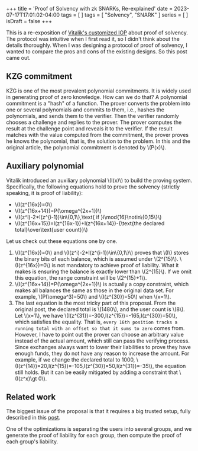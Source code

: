 +++
title = 'Proof of Solvency with zk SNARKs, Re-explained'
date = 2023-07-17T17:01:02-04:00
tags = [
]
tags = [
    "Solvency",
    "SNARK"
]
series = [
]
isDraft = false
+++

This is a re-exposition of [Vitalik's customized IOP](https://vitalik.ca/general/2022/11/19/proof_of_solvency.html#improving-privacy-and-robustness-with-zk-snarks) about proof of solvency. The protocol was intuitive when I first read it, so I didn't think about the details thoroughly. When I was designing a protocol of proof of solvency, I wanted to compare the pros and cons of the existing designs. So this post came out.

## KZG commitment

KZG is one of the most prevalent polynomial commitments. It is widely used in generating proof of zero knowledge. How can we do that? A polynomial commitment is a "hash" of a function. The prover converts the problem into one or several polynomials and commits to them, i.e., hashes the polynomials, and sends them to the verifier. Then the verifier randomly chooses a challenge and replies to the prover. The prover computes the result at the challenge point and reveals it to the verifier. If the result matches with the value computed from the commitment, the prover proves he knows the polynomial, that is, the solution to the problem. In this and the original article, the polynomial commitment is denoted by \\(P(x)\\).

## Auxiliary polynomial

Vitalik introduced an auxiliary polynomial \\(I(x)\\) to build the proving system. Specifically, the following equations hold to prove the solvency (strictly speaking, it is proof of liability):
* \\(I(z^{16x})=0\\)
* \\(I(z^{16x+14})=P(\omega^{2x+1})\\)
* \\(I(z^i)-2*I(z^{i-1})\in\\{0,1\\},\text{ if }i\mod{16}\notin\\{0,15\\}\\)
* \\(I(z^{16x+15})=I(z^{16x-1})+I(z^{16x+14})-{\text{the declared total}\over\text{user count}}\\)

Let us check out these equations one by one.
1. \\(I(z^{16x})=0\\) and \\(I(z^i)-2*I(z^{i-1})\in\\{0,1\\}\\) proves that \\(I\\) stores the binary bits of each balance, which is assumed under \\(2^{15}\\). \\(I(z^{16x})=0\\) is not mandatory to achieve proof of liability. What it makes is ensuring the balance is exactly lower than \\(2^{15}\\). If we omit this equation, the range constraint will be \\(2^{15}+1\\).
2. \\(I(z^{16x+14})=P(\omega^{2x+1})\\) is actually a copy constraint, which makes all balances the same as those in the original data set. For example, \\(P(\omega^3)=50\\) and \\(I(z^{30})=50\\) when \\(x=1\\).
3. The last equation is the most tricky part of this proposal. From the original post, the declared total is \\(1480\\), and the user count is \\(8\\). Let \\(x=1\\), we have \\(I(z^{31})=-300,I(z^{15})=-165,I(z^{30})=50\\), which satisfies the equality. That is, `every 16th position tracks a running total with an offset so that it sums to zero` comes from. However, I have to point out the prover can choose an arbitrary value instead of the actual amount, which still can pass the verifying process. Since exchanges always want to lower their liabilities to prove they have enough funds, they do not have any reason to increase the amount. For example, if we change the declared total to 1000, \\(I(z^{14})=20,I(z^{15})=-105,I(z^{30})=50,I(z^{31})=-35\\), the equation still holds. But it can be easily mitigated by adding a constraint that \\(I(z^x)\gt 0\\).

## Related work

The biggest issue of the proposal is that it requires a big trusted setup, fully described in this [post](https://ethresear.ch/t/snarked-merkle-sum-tree-a-practical-proof-of-solvency-protocol-based-on-vitaliks-proposal/14405#very-large-trusted-setup-9). 

One of the optimizations is separating the users into several groups, and we generate the proof of liability for each group, then compute the proof of each group's liability.
